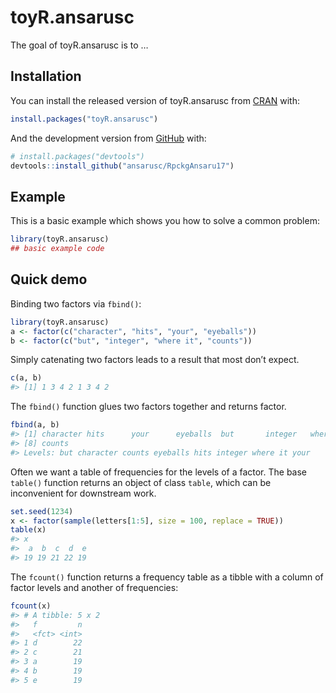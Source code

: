 
<!-- README.md is generated from README.Rmd. Please edit that file -->

# toyR.ansarusc

<!-- badges: start -->

<!-- badges: end -->

The goal of toyR.ansarusc is to …

## Installation

You can install the released version of toyR.ansarusc from
[CRAN](https://CRAN.R-project.org) with:

``` r
install.packages("toyR.ansarusc")
```

And the development version from [GitHub](https://github.com/) with:

``` r
# install.packages("devtools")
devtools::install_github("ansarusc/RpckgAnsaru17")
```

## Example

This is a basic example which shows you how to solve a common problem:

``` r
library(toyR.ansarusc)
## basic example code
```

## Quick demo

Binding two factors via `fbind()`:

``` r
library(toyR.ansarusc)
a <- factor(c("character", "hits", "your", "eyeballs"))
b <- factor(c("but", "integer", "where it", "counts"))
```

Simply catenating two factors leads to a result that most don’t expect.

``` r
c(a, b)
#> [1] 1 3 4 2 1 3 4 2
```

The `fbind()` function glues two factors together and returns factor.

``` r
fbind(a, b)
#> [1] character hits      your      eyeballs  but       integer   where it 
#> [8] counts   
#> Levels: but character counts eyeballs hits integer where it your
```

Often we want a table of frequencies for the levels of a factor. The
base `table()` function returns an object of class `table`, which can be
inconvenient for downstream work.

``` r
set.seed(1234)
x <- factor(sample(letters[1:5], size = 100, replace = TRUE))
table(x)
#> x
#>  a  b  c  d  e 
#> 19 19 21 22 19
```

The `fcount()` function returns a frequency table as a tibble with a
column of factor levels and another of frequencies:

``` r
fcount(x)
#> # A tibble: 5 x 2
#>   f         n
#>   <fct> <int>
#> 1 d        22
#> 2 c        21
#> 3 a        19
#> 4 b        19
#> 5 e        19
```
